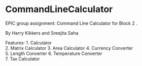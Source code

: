 # CommandLineCalculator
EPIC group assignment: Command Line Calculator for Block 2 .

By Harry Kikkers and Sreejita Saha

Features:
    1. Calculator  
    2. Matrix Calculator
    3. Area Calculator 
    4. Currency Converter        
    5. Length Converter
    6. Temperature Converter      
    7. Tax Calculator 
         
